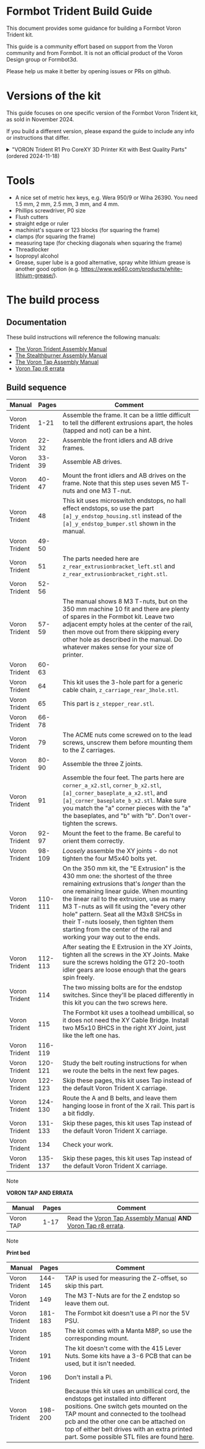 # Formbot Trident Build Guide

This document provides some guidance for building a Formbot Voron
Trident kit.

This guide is a community effort based on support from the Voron community
and from Formbot.  It is not an official product of the Voron Design
group or Formbot3d.

Please help us make it better by opening issues or PRs on github.


# Versions of the kit

This guide focuses on one specific version of the Formbot Voron Trident
kit, as sold in November 2024.

If you build a different version, please expand the guide to include
any info or instructions that differ.

<details>
    <summary>"VORON Trident R1 Pro CoreXY 3D Printer Kit with Best Quality Parts" (ordered 2024-11-18)</summary>

Advertised features:
* Tap leveling sensor
* Filament runout detector
* LED chamber illumination
* Nevermore air filter
* PT1000 temperature sensor
* DLC hard-wearing gear
* 3 in, 6 out PCB
* Brass wire brush
* EBB SB2209 CAN (RP2040)
* EBB SB0000 CAN
* Metal movable hinge
* Bakelite isolation column
* HDMI 5" touch screen
* Stealthburner + CW2
* Manta M8P + CB1 motherboard
* Famous MOONS motors
* Premium silicone heating pad with integrated thermal fuse
* High quality double sided magnetic flexible PEI sheet
* Genuine Gates belts
* 440C stainless steel linear guide rails
* Precision machined cast aluminum plate

Differences from mainline Voron Trident:
* Bakelite spacers under the bed instead of M4 thumb nuts
* CAN toolhead board
* Umbilical toolhead wiring instead of cable chains

Noteworthy details:
* Uses standard microswitch XY endstops, not hall effect
</details>


# Tools

* A nice set of metric hex keys, e.g. Wera 950/9 or Wiha 26390.  You need 1.5 mm, 2 mm, 2.5 mm, 3 mm, and 4 mm.
* Phillips screwdriver, P0 size
* Flush cutters
* straight edge or ruler
* machinist's square or 123 blocks (for squaring the frame)
* clamps (for squaring the frame)
* measuring tape (for checking diagonals when squaring the frame)
* Threadlocker
* Isopropyl alcohol
* Grease, super lube is a good alternative, spray white lithium grease is another good option (e.g. <https://www.wd40.com/products/white-lithium-grease/>).


# The build process


## Documentation

These build instructions will reference the following manuals:
- [The Voron Trident Assembly Manual](https://github.com/VoronDesign/Voron-Trident/blob/main/Manual/Assembly_Manual_Trident.pdf)
- [The Stealthburner Assembly Manual](https://github.com/VoronDesign/Voron-Stealthburner/raw/main/Manual/Assembly_Manual_SB.pdf)
- [The Voron Tap Assembly Manual](https://github.com/VoronDesign/Voron-Tap/blob/main/Manual/Assembly_Manual_Tap.pdf)
- [Voron Tap r8 errata](https://github.com/VoronDesign/Voron-Tap/blob/main/Manual/R8_errata.md)


## Build sequence

| Manual               | Pages   | Comment
|----------------------|---------|---
| Voron Trident        | 1-21    | Assemble the frame.  It can be a little difficult to tell the different extrusions apart, the holes (tapped and not) can be a hint.
| Voron Trident        | 22-32   | Assemble the front idlers and AB drive frames.
| Voron Trident        | 33-39   | Assemble AB drives.
| Voron Trident        | 40-47   | Mount the front idlers and AB drives on the frame.  Note that this step uses seven M5 T-nuts and one M3 T-nut.
| Voron Trident        | 48      | This kit uses microswitch endstops, no hall effect endstops, so use the part `[a]_y_endstop_housing.stl` instead of the `[a]_y_endstop_bumper.stl` shown in the manual.
| Voron Trident        | 49-50   |
| Voron Trident        | 51      | The parts needed here are `z_rear_extrusionbracket_left.stl` and `z_rear_extrusionbracket_right.stl`.
| Voron Trident        | 52-56   |
| Voron Trident        | 57-59   | The manual shows 8 M3 T-nuts, but on the 350 mm machine 10 fit and there are plenty of spares in the Formbot kit.  Leave two adjacent empty holes at the center of the rail, then move out from there skipping every other hole as described in the manual.  Do whatever makes sense for your size of printer.
| Voron Trident        | 60-63   |
| Voron Trident        | 64      | This kit uses the 3-hole part for a generic cable chain, `z_carriage_rear_3hole.stl`.
| Voron Trident        | 65      | This part is `z_stepper_rear.stl`.
| Voron Trident        | 66-78   |
| Voron Trident        | 79      | The ACME nuts come screwed on to the lead screws, unscrew them before mounting them to the Z carriages.
| Voron Trident        | 80-90   | Assemble the three Z joints.
| Voron Trident        | 91      | Assemble the four feet.  The parts here are `corner_a_x2.stl`, `corner_b_x2.stl`, `[a]_corner_baseplate_a_x2.stl`, and `[a]_corner_baseplate_b_x2.stl`.  Make sure you match the "a" corner pieces with the "a" the baseplates, and "b" with "b".  Don't over-tighten the screws.
| Voron Trident        | 92-97   | Mount the feet to the frame.  Be careful to orient them correctly.
| Voron Trident        | 98-109  | *Loosely* assemble the XY joints - do not tighten the four M5x40 bolts yet.
| Voron Trident        | 110-111 | On the 350 mm kit, the "E Extrusion" is the 430 mm one: the shortest of the three remaining extrusions that's *longer* than the one remaining linear guide.  When mounting the linear rail to the extrusion, use as many M3 T-nuts as will fit using the "every other hole" pattern.  Seat all the M3x8 SHCSs in their T-nuts loosely, then tighten them starting from the center of the rail and working your way out to the ends.
| Voron Trident        | 112-113 | After seating the E Extrusion in the XY Joints, tighten all the screws in the XY Joints.  Make sure the screws holding the GT2 20-tooth idler gears are loose enough that the gears spin freely.
| Voron Trident        | 114     | The two missing bolts are for the endstop switches. Since they'll be placed differently in this kit you can the two screws here.
| Voron Trident        | 115     | The Formbot kit uses a toolhead umbillical, so it does not need the XY Cable Bridge.  Install two M5x10 BHCS in the right XY Joint, just like the left one has.
| Voron Trident        | 116-119 |
| Voron Trident        | 120-121 | Study the belt routing instructions for when we route the belts in the next few pages.
| Voron Trident        | 122-123 | Skip these pages, this kit uses Tap instead of the default Voron Trident X carriage.
| Voron Trident        | 124-130 | Route the A and B belts, and leave them hanging loose in front of the X rail.  This part is a bit fiddly.
| Voron Trident        | 131-133 | Skip these pages, this kit uses Tap instead of the default Voron Trident X carriage.
| Voron Trident        | 134     | Check your work.
| Voron Trident        | 135-137 | Skip these pages, this kit uses Tap instead of the default Voron Trident X carriage.

> [!NOTE]
> **VORON TAP AND ERRATA**

| Manual               | Pages   | Comment
|----------------------|---------|---
| Voron TAP            | 1-17    | Read the [Voron Tap Assembly Manual](https://github.com/VoronDesign/Voron-Tap/blob/main/Manual/Assembly_Manual_Tap.pdf) **AND** [Voron Tap r8 errata](https://github.com/VoronDesign/Voron-Tap/blob/main/Manual/R8_errata.md).

> [!NOTE]
> **Print bed**

| Manual               | Pages   | Comment
|----------------------|---------|---
| Voron Trident        | 144-145 | TAP is used for measuring the Z-offset, so skip this part.
| Voron Trident        | 149     | The M3 T-Nuts are for the Z endstop so leave them out.
| Voron Trident        | 181-183 | The Formbot kit doesn't use a PI nor the 5V PSU.
| Voron Trident        | 185     | The kit comes with a Manta M8P, so use the corresponding mount.
| Voron Trident        | 191     | The kit doesn't come with the 415 Lever Nuts. Some kits have a 3-6 PCB that can be used, but it isn't needed.
| Voron Trident        | 196     | Don't install a Pi.
| Voron Trident        | 198-200 | Because this kit uses an umbillical cord, the endstops get installed into different positions. One switch gets mounted on the TAP mount and connected to the toolhead pcb and the other one can be attached on top of either belt drives with an extra printed part. Some possible STL files are found [here](https://github.com/cruiten/Voron-Related/blob/main/CANbus/Documentation/Umbilical/README.md). 
